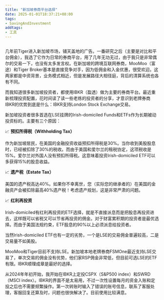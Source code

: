 ```yaml
---
title: "新加坡券商平台选择"
date: 2025-01-01T18:37:21+08:00
tags:
- SavingAndInvestment
addtags:
- 工具
---
```


<div style="text-align: center">
    <span class="image fit" style="max-width: 500px;"><img src="https://s3.ap-southeast-1.amazonaws.com/littlecheesecake.me/money.sense/brokerage/brokerage_cover.jpg" alt="" /></span>
</div>

几年前Tiger进入新加坡市场，铺天盖地的广告。一番研究之后（主要是对比和平台佣金），我选了它作为日常的券商平台，用了几年无功无过，由于我只是非常偶尔的交易一下，也没有太多发言权。在新加坡的跨境互联网券商，MooMoo（富途）和Tiger Broker基本是直接竞争对手，因为低佣金和入金优惠，很受欢迎。这两家都是中资背景，业务模式相近，但是发展路径大相径庭，背后的清算系统也各有不同。

而我知道很多新加坡投资者，都使用IBKR（盈透）做为主要的券商平台。最近重新梳理投资配置，花时间读了读一些老练的投资者的分享，才意识到老牌券商IBKR的优势到底是什么：IBKR支持London Stock Exchange交易。

新加坡投资者很多首选在LSE挂牌的Irish-domiciled Funds和ETFs作为长期被动投资标的。主要有三个原因：

📈 **预扣所得税（Withholding Tax）**

作为新加坡居民，在美国的金融投资收益预扣所得税是30%。当你收到美股股息时，已经被扣除了30%的税收。而由于美国和爱尔兰的租税协定，这项税收是15%。爱尔兰对外国人没有预扣所得税。这意味着投资Irish-domiciled ETF可以多获得15%的股息收益。

📈 **遗产税（Estate Tax）**

美国的遗产税高达40%。如果你不幸离世，您（实际您的继承者的）在美国的金融资产会被扣除最高40%遗产税！考虑遗产规划，这是非常严肃的问题。

📈 **红利再投资**

Irish-domiciled有红利再投资的ETF选择，就是不直接派息而是把股息再投资进去，这样既可以省税又可以节省再投资的佣金。对于财富累积期的投资者是最优选择。而由于美国法规约束，ETF股息的90%以上必须派息给投资者。

当然Irish-domiciled ETF也有一定的劣势，一个是LSE的交易佣金普遍较高，二是交易量不如美股。

MooMoo和Tiger目前不支持LSE。新加坡本地老牌券商FSMOne最近支持LSE交易了，单次交易的佣金没有优势，他们家RSP佣金非常低，但目前可选LSE的ETF有限。IBKR顺理成章是最好的选择。

从2024年年初开始，我开始在IBKR上定投CSPX（S&P500 index）和SWRD（MSCI index）。IBKR的界面不是太易用，不过一次性设置每月的资金入账和定投之后也不需要频繁操作。第一次转账时输入了错误的账号信息，联系了客服处理，客服回复还算及时，问题也很快解决了。目前使用比较满意。
